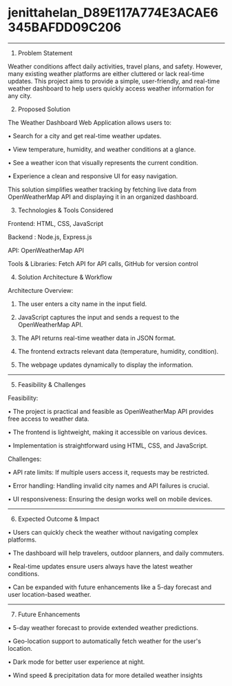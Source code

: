 # jenittahelan_D89E117A774E3ACAE6345BAFDD09C206

--------------------------------------------------------------------------------------------------------------------------

1. Problem Statement

Weather conditions affect daily activities, travel plans, and safety. However, many existing weather platforms are either cluttered or lack real-time updates. This project aims to provide a simple, user-friendly, and real-time weather dashboard to help users quickly access weather information for any city.

2. Proposed Solution

The Weather Dashboard Web Application allows users to:

•	Search for a city and get real-time weather updates.

•	View temperature, humidity, and weather conditions at a glance.

•	See a weather icon that visually represents the current condition.

•	Experience a clean and responsive UI for easy navigation.


This solution simplifies weather tracking by fetching live data from OpenWeatherMap API and displaying it in an organized dashboard.




3. Technologies & Tools Considered

Frontend: HTML, CSS, JavaScript

Backend : Node.js, Express.js

API: OpenWeatherMap API

Tools & Libraries: Fetch API for API calls, GitHub for version control





4. Solution Architecture & Workflow

Architecture Overview:

1. The user enters a city name in the input field.


2. JavaScript captures the input and sends a request to the OpenWeatherMap API.


3. The API returns real-time weather data in JSON format.


4. The frontend extracts relevant data (temperature, humidity, condition).


5. The webpage updates dynamically to display the information.

--------------------------------------------------------------------------------------------------------------------------------------

5. Feasibility & Challenges

Feasibility:

•	The project is practical and feasible as OpenWeatherMap API provides free access to weather data.

•	The frontend is lightweight, making it accessible on various devices.

•	Implementation is straightforward using HTML, CSS, and JavaScript.


Challenges:

•	API rate limits: If multiple users access it, requests may be restricted.

•	Error handling: Handling invalid city names and API failures is crucial.

•	UI responsiveness: Ensuring the design works well on mobile devices.



--------------------------------------------------------------------------------------------------------

6. Expected Outcome & Impact

•	Users can quickly check the weather without navigating complex platforms.

•	The dashboard will help travelers, outdoor planners, and daily commuters.

•	Real-time updates ensure users always have the latest weather conditions.

•	Can be expanded with future enhancements like a 5-day forecast and user location-based weather.



---------------------------------------------------------------------------------------------------------

7. Future Enhancements

•	5-day weather forecast to provide extended weather predictions.

•	Geo-location support to automatically fetch weather for the user's location.

•	Dark mode for better user experience at night.

•	Wind speed & precipitation data for more detailed weather insights
